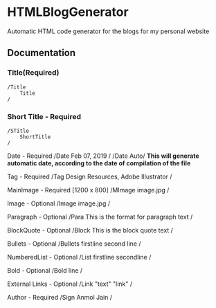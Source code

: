 # HTMLBlogGenerator

Automatic HTML code generator for the blogs for my personal website

## Documentation
### Title(Required)

```
/Title
    Title
/
```

### Short Title - Required
```
/STitle
    ShortTitle
/
```

Date - Required
/Date
    Feb 07, 2019
/
/Date Auto/  **This will generate automatic date, according to the date of compilation of the file**

Tag - Required
/Tag
    Design Resources, Adobe Illustrator
/

MainImage - Required [1200 x 800]
/MImage
    image.jpg
/

Image - Optional
/Image
    image.jpg
/

Paragraph - Optional
/Para
    This is the format for paragraph text
/

BlockQuote - Optional
/Block
    This is the block quote text
/

Bullets - Optional
/Bullets
    firstline
    second line
/

NumberedList - Optional
/List
    firstline
    secondline
/

Bold - Optional
/Bold
    line
/

External Links - Optional
/Link
    "text"
    "link"
/

Author - Required
/Sign
    Anmol Jain
/
